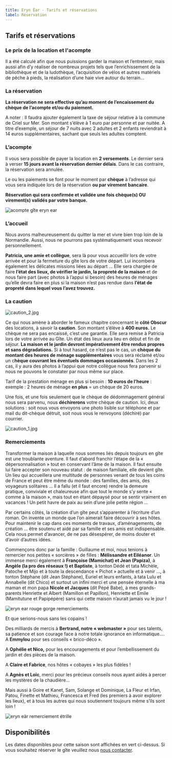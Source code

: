 ```yaml
---
title: Eryn Ëar - Tarifs et réservations
label: Réservation
---
```

<script>
    import Calendar from '../Calendar.svelte';
    import Prices from '../Prices.svelte';
    import { browser } from '$app/environment';
 
    if(browser){
        const widgetProduit = AllianceReseaux.Widget.Instance( "Produit", { 
            idPanier:"86vz8_M", 
            idIntegration:1178, 
            langue:"fr", 
            ui:"OSMB-126960-1" 
        } );
        widgetProduit.Initialise();
    }
</script>

## Tarifs et réservations

<div id="widget-produit-OSMB-126960-1"></div>


### Le prix de la location et l'acompte

Il a été calculé afin que nous puissions garder la maison et l’entretenir, mais aussi afin d’y réaliser de nombreux projets tels que l’enrichissement de la bibliothèque et de la ludothèque, l’acquisition de vélos et autres matériels de pêche à pieds, la réalisation d’une haie vive autour du terrain…

### La réservation

**La réservation ne sera effective qu’au moment de l’encaissement du chèque de l’acompte et/ou du paiement.**

A noter : Il faudra ajouter également la taxe de séjour relative à la commune de Criel sur Mer. 
Son montant s’élève à 1 euro par personne et par nuitée. A titre d’exemple, un séjour de 7 nuits avec 2 adultes et 2 enfants reviendrait à 14 euros supplémentaires, sachant que seuls les adultes comptent.

### L’acompte

Il vous sera possible de payer la location en **2 versements**. Le dernier sera à verser **15 jours avant la réservation dernier délais**. Dans le cas contraire, la réservation sera annulée.

Le ou les paiements se font pour le moment par **chèque** à l’adresse qui vous sera indiquée lors de la réservation **ou par virement** **bancaire**. 

**Réservation qui sera confirmée et validée une fois chèque(s) OU virement(s) validés par votre banque.**

![acompte gîte eryn ear](/uploads/acompte_1.jpg "acompte_1.jpg")

### L’accueil

Nous avons malheureusement du quitter la mer et vivre bien trop loin de la Normandie. Aussi, nous ne pourrons pas systématiquement vous recevoir personnellement. 

**Patricia, une amie et collègue**, sera là pour vous accueillir lors de votre arrivée et pour la fermeture du gîte lors de votre départ. 
Lui incombera également les délicates missions liées au départ … Elle sera chargée de faire **l’état des lieux, de vérifier le jardin, la propreté de la maison** et de nous faire part (avec photos à l’appui si besoin) des heures de ménages qu’elle devra faire en plus si la maison n’est pas rendue dans **l’état de propreté dans lequel vous l’avez trouvez.**

### La caution

![caution_2.jpg](/uploads/3-copie.jpg "caution eryn eär gargouille")

Ce qui nous amène à aborder le fameux chapitre concernant le **côté Obscur** des locations, à savoir la **caution**. 
Son montant s’élève à **400 euros.** Le chèque ne sera pas encaissé, c’est une garantie. Elle sera remise à Patricia  lors de votre arrivée au Gîte. 
Un état des lieux aura lieu en début et fin de séjour. **La maison et le jardin devront impérativement être rendus propres et sans dégradations.**
Si à tout hasard, ce n’est pas le cas, un **chèque du montant des heures de ménage supplémentaires** vous sera réclamé et/ou un c**hèque couvrant les éventuels dommages occasionnés**. Dans les 2 cas, il y aura des photos à l’appui que notre collègue nous fera parvenir si nous ne pouvons le constater par nous même sur place. 

Tarif de la prestation ménage en plus si besoin : **10 euros de l’heure** : exemple : 2 heures de ménage **en plus** = un chèque de 20 euros.

Une fois, et une fois seulement que le chèque de dédommagement général nous sera parvenu, nous **déchirerons** votre chèque de caution. Ici, deux solutions : soit nous vous envoyons une photo lisible sur téléphone et par mail du dit-chèque détruit, soit nous vous le renvoyons (déchiré) par courrier.

![caution_1.jpg](/uploads/2-copie.jpg "caution eryn eär dragon")

### Remerciements

Transformer la maison à laquelle nous sommes liés depuis toujours en gîte est une troublante aventure. Il faut d’abord franchir l’étape de la « dépersonnalisation » tout en conservant l’âme de la maison. Il faut ensuite lui faire accepter son nouveau statut : de maison familiale, elle devient gîte. Un lieu qui accueillera une multitude de personnes venant de tous les coins de France et peut être même du monde : des familles, des amis, des voyageurs solitaires … Il a fallu (et il faut encore) rendre la demeure pratique, conviviale et chaleureuse afin que tout le monde s’y sente « comme à la maison », mais tout en étant dépaysé pour se sentir vraiment en vacances ! Un petit havre de paix au sein d’une jolie petite région …

Par certains côtés, la création d’un gîte peut s’apparenter à l’écriture d’un roman. On invente un monde que l’on aimerait faire découvrir à ses hôtes. Pour maintenir le cap dans ces moments de travaux, d’aménagements, de création … être soutenu et aidé par sa famille et ses amis est indispensable. Cela nous permet d’avancer, de ne pas désespérer, de moins douter et d’avoir d’autres idées.

Commençons donc par la famille : Guillaume et moi, nous tenions à remercier nos petites « sorcières » de filles : **Mélissandre et Eiléanor**. Un immense merci également à **Françoise (Mamichat) et Jean (Papiza)**, à **Angèle (la pro des réseaux !) et Baptiste**, à tonton Dédé et tata Michèle, Patoche et Mijo et à toute la descendance « Pichot » actuelle et à venir …, à tonton Stéphane (dit Jean Stéphane), Euriel et leurs enfants, à tata Lulu et Annabelle (dit Chico) et surtout un infini merci et une pensée éternelle à ma maman et mon papa **Nicole et Jacques** (dit Pépé Babe), à mes grands-parents Henriette et Albert (Mamillon et Papillon), Henriette et Emile (Mamitutune et Papipépère) sans qui cette maison n’aurait jamais vu le jour !

![eryn ear rouge gorge remerciements ](/uploads/merci_1.jpg "merci_1.jpg")

Et que serions-nous sans les copains ! 

Des milliards de mercis à **Bertrand, notre « webmaster »** pour ses talents, sa patience et son courage face à notre totale ignorance en informatique…. A **Emmylou** pour ses conseils « brico-déco ».

A **Ophélie et Nico,** pour les encouragements et pour l’embellissement du jardin et des pièces de la maison.

A **Claire et Fabrice**, nos hôtes « cobayes » les plus fidèles !

A **Agnès et Loïc**, merci pour les précieux conseils nous ayant aidés à percer les mystères de la chaudière...

Mais aussi à Goire et Kanet, Sam, Solange et Dominique, La Fleur et Irfan, Patou, Finette et Mathieu, Francesca et Fred (les premiers à avoir explorer les lieux), et à tous les autres qui nous soutiennent toujours même s’ils sont loin !

![eryn eär remerciement étrille](/uploads/merci_2.jpg "merci_2.jpg")

## Disponibilités

Les dates disponibles pour cette saison sont affichées en vert ci-dessus. Si vous souhaitez réserver le gîte veuillez nous [nous contacter](/contact).
